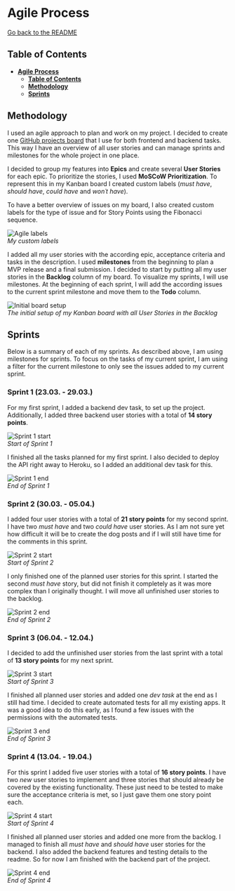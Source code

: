 # **Agile Process**

[Go back to the README](README.md)

## **Table of Contents**

<!-- TOC -->
* [**Agile Process**](#agile-process)
  * [**Table of Contents**](#table-of-contents)
  * [**Methodology**](#methodology)
  * [**Sprints**](#sprints)
<!-- TOC -->

## **Methodology**

I used an agile approach to plan and work on my project. I decided to create one [GitHub projects board](https://github.com/users/Julia-Wagner/projects/4) that I use for both frontend and backend tasks. This way I have an overview of all user stories and can manage sprints and milestones for the whole project in one place.

I decided to group my features into **Epics** and create several **User Stories** for each epic. To prioritize the stories, I used **MoSCoW Prioritization**. To represent this in my Kanban board I created custom labels (*must have*, *should have*, *could have* and *won´t have*).

To have a better overview of issues on my board, I also created custom labels for the type of issue and for Story Points using the Fibonacci sequence.

![Agile labels](docs/agile/labels.png)\
*My custom labels*

I added all my user stories with the according epic, acceptance criteria and tasks in the description. I used **milestones** from the beginning to plan a MVP release and a final submission. I decided to start by putting all my user stories in the **Backlog** column of my board. To visualize my sprints, I will use milestones. At the beginning of each sprint, I will add the according issues to the current sprint milestone and move them to the **Todo** column.

![Initial board setup](docs/agile/initial_backlog.png)\
*The initial setup of my Kanban board with all User Stories in the Backlog*

## **Sprints**

Below is a summary of each of my sprints. As described above, I am using milestones for sprints. To focus on the tasks of my current sprint, I am using a filter for the current milestone to only see the issues added to my current sprint.

### **Sprint 1 (23.03. - 29.03.)**

For my first sprint, I added a backend dev task, to set up the project. Additionally, I added three backend user stories with a total of **14 story points**.

![Sprint 1 start](docs/agile/sprint1_start.png)\
*Start of Sprint 1*

I finished all the tasks planned for my first sprint. I also decided to deploy the API right away to Heroku, so I added an additional dev task for this.

![Sprint 1 end](docs/agile/sprint1_end.png)\
*End of Sprint 1*

### **Sprint 2 (30.03. - 05.04.)**

I added four user stories with a total of **21 story points** for my second sprint. I have two *must have* and two *could have* user stories. As I am not sure yet how difficult it will be to create the dog posts and if I will still have time for the comments in this sprint.

![Sprint 2 start](docs/agile/sprint2_start.png)\
*Start of Sprint 2*

I only finished one of the planned user stories for this sprint. I started the second *must have* story, but did not finish it completely as it was more complex than I originally thought. I will move all unfinished user stories to the backlog.

![Sprint 2 end](docs/agile/sprint2_end.png)\
*End of Sprint 2*

### **Sprint 3 (06.04. - 12.04.)**

I decided to add the unfinished user stories from the last sprint with a total of **13 story points** for my next sprint.

![Sprint 3 start](docs/agile/sprint3_start.png)\
*Start of Sprint 3*

I finished all planned user stories and added one *dev task* at the end as I still had time. I decided to create automated tests for all my existing apps. It was a good idea to do this early, as I found a few issues with the permissions with the automated tests.

![Sprint 3 end](docs/agile/sprint3_end.png)\
*End of Sprint 3*

### **Sprint 4 (13.04. - 19.04.)**

For this sprint I added five user stories with a total of **16 story points**. I have two *new* user stories to implement and three stories that should already be covered by the existing functionality. These just need to be tested to make sure the acceptance criteria is met, so I just gave them one story point each.

![Sprint 4 start](docs/agile/sprint4_start.png)\
*Start of Sprint 4*

I finished all planned user stories and added one more from the backlog. I managed to finish all *must have* and *should have* user stories for the backend. I also added the backend features and testing details to the readme. So for now I am finished with the backend part of the project.

![Sprint 4 end](docs/agile/sprint4_end.png)\
*End of Sprint 4*

